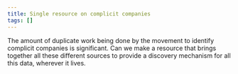 ```yaml
---
title: Single resource on complicit companies
tags: []
---
```


The amount of duplicate work being done by the movement to identify complicit companies is significant. Can we make a resource that brings together all these different sources to provide a discovery mechanism for all this data, wherever it lives.